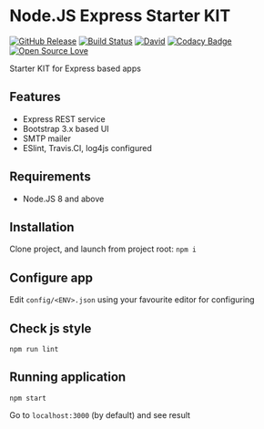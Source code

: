 # Node.JS Express Starter KIT
[![GitHub Release](https://github-basic-badges.herokuapp.com/release/invercity/express-starter-kit.svg)]()
[![Build Status](https://travis-ci.org/invercity/express-starter-kit.svg?branch=master)](https://travis-ci.org/invercity/express-starter-kit)
[![David](https://david-dm.org/invercity/express-starter-kit.svg)](https://david-dm.org/invercity/express-starter-kit)
[![Codacy Badge](https://api.codacy.com/project/badge/Grade/766af3c4a27e4402b5394612ac0520eb)](https://www.codacy.com/app/andriy.ermolenko/express-starter-kit?utm_source=github.com&amp;utm_medium=referral&amp;utm_content=invercity/express-starter-kit&amp;utm_campaign=Badge_Grade)
[![Open Source Love](https://badges.frapsoft.com/os/mit/mit.svg?v=102)](https://github.com/ellerbrock/open-source-badge/)

Starter KIT for Express based apps

## Features
- Express REST service
- Bootstrap 3.x based UI
- SMTP mailer
- ESlint, Travis.CI, log4js configured

## Requirements
* Node.JS 8 and above

## Installation
Clone project, and launch from project root:
```npm i```
    
## Configure app
Edit ```config/<ENV>.json``` using your favourite editor for configuring

## Check js style
```npm run lint```

## Running application
```npm start```
    
Go to `localhost:3000` (by default) and see result    
